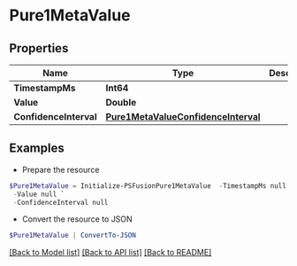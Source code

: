 # Pure1MetaValue
## Properties

Name | Type | Description | Notes
------------ | ------------- | ------------- | -------------
**TimestampMs** | **Int64** |  | [optional] 
**Value** | **Double** |  | [optional] 
**ConfidenceInterval** | [**Pure1MetaValueConfidenceInterval**](Pure1MetaValueConfidenceInterval.md) |  | [optional] 

## Examples

- Prepare the resource
```powershell
$Pure1MetaValue = Initialize-PSFusionPure1MetaValue  -TimestampMs null `
 -Value null `
 -ConfidenceInterval null
```

- Convert the resource to JSON
```powershell
$Pure1MetaValue | ConvertTo-JSON
```

[[Back to Model list]](../README.md#documentation-for-models) [[Back to API list]](../README.md#documentation-for-api-endpoints) [[Back to README]](../README.md)

